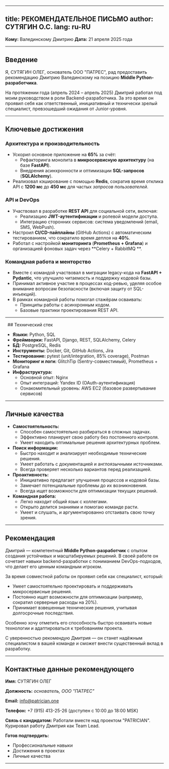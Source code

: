       
---
title: РЕКОМЕНДАТЕЛЬНОЕ ПИСЬМО
author: СУТЯГИН O.C.
lang: ru-RU
---

**Кому:** Валединскому Дмитрию
**Дата:** 21 апреля 2025 года

---

## Введение

Я, СУТЯГИН ОЛЕГ, основатель ООО "ПАТРЕС", рад предоставить рекомендацию Дмитрию Валединскому на
позицию **Middle Python-разработчика**.

На протяжении года (апрель 2024 – апрель 2025) Дмитрий работал под моим руководством в роли Backend-разработчика. За это
время он проявил себя как ответственный, инициативный и технически зрелый специалист, превзошедший ожидания от
Junior-уровня.

---

## Ключевые достижения

### Архитектура и производительность

* Ускорил основное приложение на **65%** за счёт:
    * Рефакторинга монолита в **микросервисную архитектуру** (на базе **FastAPI**).
    * Внедрения асинхронности и оптимизации **SQL-запросов** (**SQLAlchemy**).
* Реализовал кэширование с помощью **Redis**, сократив время отклика API с **1200 мс** до **450 мс** для частых
  *запросов пользователей*.

### API и DevOps

* Участвовал в разработке **REST API** для социальной сети, включая:
    * Реализацию **JWT-аутентификации** и ролевой модели доступа.
    * Интеграцию сторонних сервисов: система уведомлений (email, SMS, WebPush).
* Настроил **CI/CD-пайплайны** (GitHub Actions) с автоматическим тестированием, что сократило время деплоя на **40%**.
* Работал с настройкой **мониторинга** (**Prometheus + Grafana**) и организацией фоновых задач через **Celery + RabbitMQ
  **.

### Командная работа и менторство

* Вместе с командой участвовал в миграции legacy-кода на **FastAPI + Pydantic**, что улучшило читаемость и поддержку
  кодовой базы.
* Принимал активное участие в процессах код-ревью, уделяя особое внимание вопросам безопасности (включая защиту от
  SQL-инъекций).
* В рамках командной работы помогал стажёрам осваивать:
    * Принципы работы с асинхронным кодом.
    * Базовые практики проектирования REST API.

---
`
`## Технический стек

* **Языки:** Python, SQL
* **Фреймворки:** FastAPI, Django, REST, SQLAlchemy, Celery
* **БД:** PostgreSQL, Redis
* **Инструменты:** Docker, Git, GitHub Actions, Jira
* **Тестирование:** pytest (unit/integration, 85% coverage), Postman
* **Мониторинг и логи:** GlitchTip (Sentry-совместимый), Prometheus + Grafana
* **Инфраструктура:**
    * Основной опыт: Nginx
    * Опыт интеграций: Yandex ID (OAuth-аутентификация)
    * Ознакомительный уровень: AWS EC2 (базовое развертывание сервисов)

---

## Личные качества

* **Самостоятельность:**
    * Способен самостоятельно разбираться в сложных задачах.
    * Эффективно планирует свою работу без постоянного контроля.
    * Умеет находить оптимальные решения архитектурных проблем.
* **Поиск информации:**
    * Быстро находит и анализирует необходимые технические решения.
    * Умеет работать с документацией и англоязычными источниками.
    * Всегда проверяет несколько вариантов перед реализацией.
* **Проактивность:**
    * Инициативно предлагает улучшения процессов и кодовой базы.
    * Замечает потенциальные проблемы до их возникновения.
    * Всегда ищет возможности для оптимизации текущих решений.
* **Командная работа:**
    * Легко находит общий язык с коллегами.
    * Открыто делится знаниями и помогаю команде расти.
    * Умеет и слушать, и аргументированно отстаивать свою точку зрения.

---

## Рекомендация

Дмитрий — компетентный **Middle Python-разработчик** с опытом создания устойчивых и масштабируемых решений. В своей
работе он сочетает навыки backend-разработки с пониманием DevOps-подходов, что делает его ценным командным игроком.

За время совместной работы он проявил себя как специалист, который:

* Умеет самостоятельно проектировать и поддерживать микросервисные решения.
* Постоянно ищет возможности для оптимизации (например, сократил серверные расходы на 20%).
* Принимает взвешенные технические решения, учитывая долгосрочные последствия.

Особенно хочу отметить его способность быстро осваивать новые технологии и адаптироваться к требованиям проекта.

С уверенностью рекомендую Дмитрия — он станет надёжным специалистом в вашей команде и сможет внести существенный вклад в
разработку.

---

## Контактные данные рекомендующего

**Имя:** СУТЯГИН ОЛЕГ

**Должность:** *основатель, ООО "ПАТРЕС"*

**Email:** info@patrician.one

**Телефон:** +7 (915) 413-25-26 (доступен с 10:00 до 18:00 MSK)

**Связь с кандидатом:**
Работали вместе над проектом "PATRICIAN". Курировал работу Дмитрия как Team Lead.

**Готов подтвердить:**

* Профессиональные навыки
* Достижения в проектах
* Личные качества

---

    

        